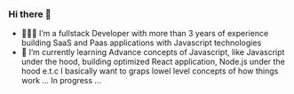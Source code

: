 ### Hi there 👋

<!--
**Peteryar/Peteryar** is a ✨ _special_ ✨ repository because its `README.md` (this file) appears on your GitHub profile.
-->

- 🧑🏾‍💻 I’m a fullstack Developer with more than 3 years of experience building SaaS and Paas applications with Javascript technologies
- 🌱 I’m currently learning Advance concepts of Javascript, like Javascript under the hood, building optimized React application, Node.js under the hood e.t.c I basically want to graps lowel level concepts of how things work
... In progress ...

